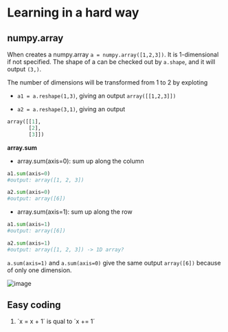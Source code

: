 # Learning in a hard way

## numpy.array

When creates a numpy.array `a = numpy.array([1,2,3])`. It is 1-dimensional if not specified. The shape of a can be checked out by `a.shape`, and it will output `(3,)`.

The number of dimensions will be transformed from 1 to 2 by exploting 

- `a1 = a.reshape(1,3)`, giving an output `array([[1,2,3]])`

- `a2 = a.reshape(3,1)`, giving an output 

```py
array([[1],
       [2],
       [3]])
```

**array.sum**

- array.sum(axis=0): sum up along the column

```py
a1.sum(axis=0)
#output: array([1, 2, 3])

a2.sum(axis=0)
#output: array([6])
```

- array.sum(axis=1): sum up along the row

```py
a1.sum(axis=1)
#output: array([6])

a2.sum(axis=1)
#output: array([1, 2, 3]) -> 1D array?
```

`a.sum(axis=1)` and `a.sum(axis=0)` give the same output `array([6])` because of only one dimension.

![image](https://user-images.githubusercontent.com/41487483/119228773-d0b20600-bb14-11eb-9fa9-93e697500f1c.png)


## Easy coding

1. ´x = x + 1´ is qual to ´x += 1´